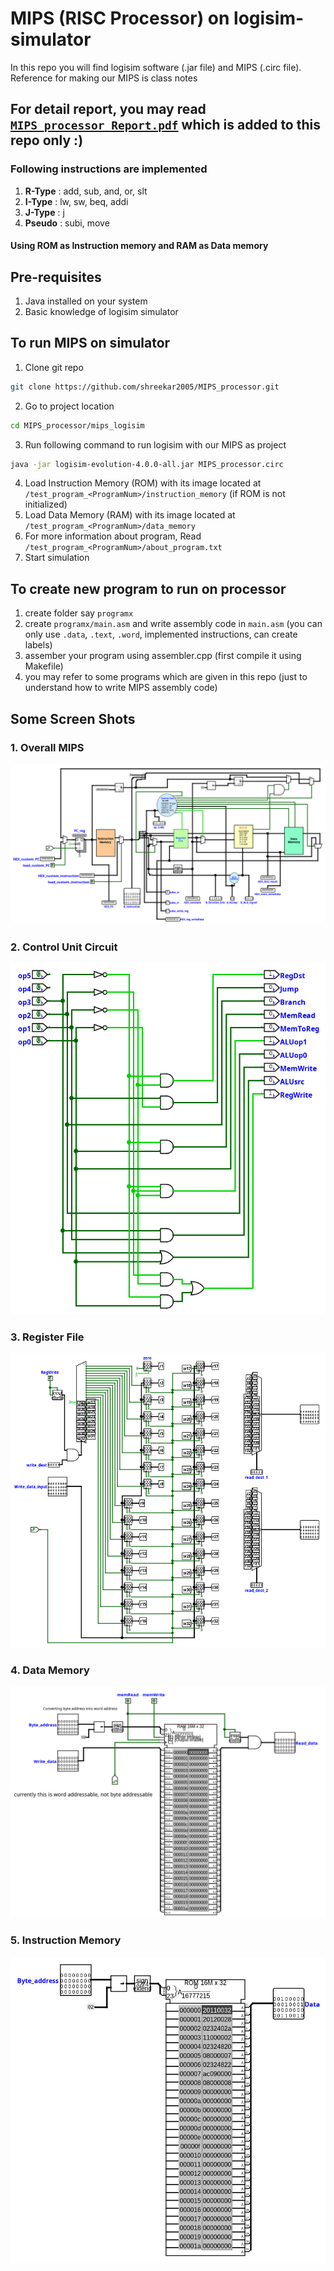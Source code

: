 # MIPS (RISC Processor) on logisim-simulator
In this repo you will find logisim software (.jar file) and MIPS (.circ file). <br>
Reference for making our MIPS is class notes <br>

## For detail report, you may read [`MIPS_processor_Report.pdf`](https://github.com/shreekar2005/MIPS_processor/blob/main/MIPS_processor_Report.pdf) which is added to this repo only :)

### Following instructions are implemented
1. **R-Type** : add, sub, and, or, slt
2. **I-Type** : lw, sw, beq, addi
3. **J-Type** : j
4. **Pseudo** : subi, move

#### Using ROM as Instruction memory and RAM as Data memory

## Pre-requisites 
1. Java installed on your system
2. Basic knowledge of logisim simulator

## To run MIPS on simulator
1. Clone git repo
```bash
git clone https://github.com/shreekar2005/MIPS_processor.git
```
2. Go to project location
```bash
cd MIPS_processor/mips_logisim
```
3. Run following command to run logisim with our MIPS as project
```bash
java -jar logisim-evolution-4.0.0-all.jar MIPS_processor.circ
```
4. Load Instruction Memory (ROM) with its image located at ```/test_program_<ProgramNum>/instruction_memory``` (if ROM is not initialized)
5. Load Data Memory (RAM) with its image located at ```/test_program_<ProgramNum>/data_memory```
6. For more information about program, Read ```/test_program_<ProgramNum>/about_program.txt```
7. Start simulation

## To create new program to run on processor
1. create folder say `programx`
2. create `programx/main.asm` and write assembly code in `main.asm` (you can only use `.data`, `.text`, `.word`, implemented instructions, can create labels)
3. assember your program using assembler.cpp (first compile it using Makefile)
4. you may refer to some programs which are given in this repo (just to understand how to write MIPS assembly code)


## Some Screen Shots
### 1. Overall MIPS <br>
![alt text](ScreenShots/image.png)
### 2. Control Unit Circuit <br>
![alt text](ScreenShots/image-1.png)
### 3. Register File <br>
![alt text](ScreenShots/image-2.png)
### 4. Data Memory <br>
![alt text](ScreenShots/image-3.png)
### 5. Instruction Memory <br>
![alt text](ScreenShots/image-4.png)
